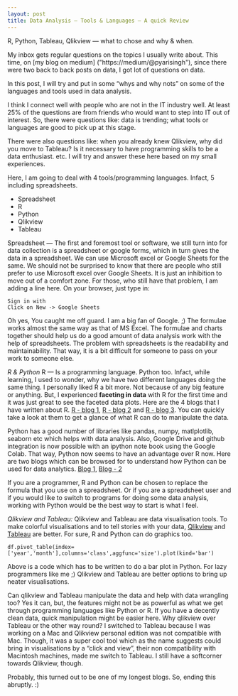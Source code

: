 ```yaml
---
layout: post
title: Data Analysis — Tools & Languages — A quick Review
---
```


R, Python, Tableau, Qlikview — what to chose and why & when.


My inbox gets regular questions on the topics I usually write about. This time, on [my blog on medium] ("https://medium/@pyarisingh"), since there were two back to back posts on data, I got lot of questions on data.

In this post, I will try and put in some “whys and why nots” on some of the languages and tools used in data analysis.

I think I connect well with people who are not in the IT industry well. At least 25% of the questions are from friends who would want to step into IT out of interest. So, there were questions like: data is trending; what tools or languages are good to pick up at this stage.

There were also questions like: when you already knew Qlikview, why did you move to Tableau?
Is it necessary to have programming skills to be a data enthusiast. etc.
I will try and answer these here based on my small experiences.

Here, I am going to deal with 4 tools/programming languages. Infact, 5 including spreadsheets.
* Spreadsheet
* R
* Python
* Qlikview
* Tableau

Spreadsheet — The first and foremost tool or software, we still turn into for data collection is a spreadsheet or google forms, which in turn gives the data in a spreadsheet. We can use Microsoft excel or Google Sheets for the same. We should not be surprised to know that there are people who still prefer to use Microsoft excel over Google Sheets. It is just an inhibition to move out of a comfort zone. For those, who still have that problem, I am adding a line here. On your browser, just type in:

```drive.google.com
Sign in with 
Click on New -> Google Sheets
```
Oh yes, You caught me off guard. I am a big fan of Google. ;) The formulae works almost the same way as that of MS Excel. The formulae and charts together should help us do a good amount of data analysis work with the help of spreadsheets.
The problem with spreadsheets is the readability and maintainability. That way, it is a bit difficult for someone to pass on your work to someone else.

*R & Python*
R — Is a programming language. Python too.
Infact, while learning, I used to wonder, why we have two different languages doing the same thing. I personally liked R a bit more. Not because of any big feature or anything. But, I experienced **faceting in data** with R for the first time and it was just great to see the faceted data plots. Here are the 4 blogs that I have written about R. [R - blog 1](https://medium.com/@pyarisingh/my-quick-notes-on-r-a-cheat-blog-2291931b097d), [R - blog 2](https://medium.com/@pyarisingh/r-continuation-advanced-topics-73f30fb780bb) and [R - blog 3](https://medium.com/@pyarisingh/back-to-basics-r-2464fb3de339). You can quickly take a look at them to get a glance of what R can do to manipulate the data.

Python has a good number of libraries like pandas, numpy, matlplotlib, seaborn etc which helps with data analysis. Also, Google Drive and github integration is now possible with an ipython note book using the Google Colab. That way, Python now seems to have an advantage over R now. Here are two blogs which can be browsed for to understand how Python can be used for data analytics. [Blog 1](https://medium.com/@pyarisingh/data-wrangling-some-tips-during-this-covid-season-9ac7e3a726c1), [Blog - 2](https://medium.com/@pyarisingh/getting-started-with-google-colab-3252ba9cd74a)

If you are a programmer, R and Python can be chosen to replace the formula that you use on a spreadsheet. Or if you are a spreadsheet user and if you would like to switch to programs for doing some data analysis, working with Python would be the best way to start is what I feel.

*Qlikview and Tableau:*
Qlikview and Tableau are data visualisation tools. To make colorful visualisations and to tell stories with your data, [Qlikview](https://www.qlik.com) and [Tableau](https://www.tableau.com/) are better. For sure, R and Python can do graphics too. 

```df.pivot_table(index=['year','month'],columns='class',aggfunc='size').plot(kind='bar')```

Above is a code which has to be written to do a bar plot in Python. For lazy programmers like me ;) Qlikview and Tableau are better options to bring up neater visualisations.


Can qlikview and Tableau manipulate the data and help with data wrangling too? Yes it can, but, the features might not be as powerful as what we get through programming languages like Python or R. If you have a decently clean data, quick manipulation might be easier here.
Why qlikview over Tableau or the other way round? I switched to Tableau because I was working on a Mac and Qlikview personal edition was not compatible with Mac. Though, it was a super cool tool which as the name suggests could bring in visualisations by a “click and view”, their non compatibility with Macintosh machines, made me switch to Tableau. I still have a softcorner towards Qlikview, though.

Probably, this turned out to be one of my longest blogs. So, ending this abruptly. :)

